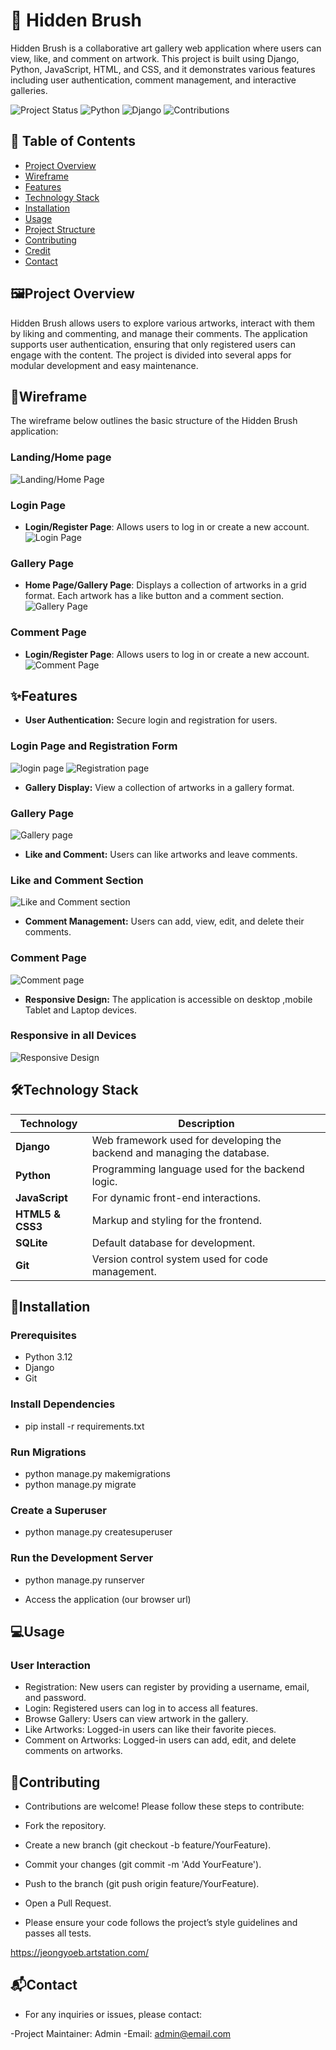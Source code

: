 # 🎨 Hidden Brush

Hidden Brush is a collaborative art gallery web application where users can view, like, and comment on artwork. This project is built using Django, Python, JavaScript, HTML, and CSS, and it demonstrates various features including user authentication, comment management, and interactive galleries.

![Project Status](https://img.shields.io/badge/status-active-brightgreen)
![Python](https://img.shields.io/badge/python-3.8%2B-blue)
![Django](https://img.shields.io/badge/django-3.2%2B-green)
![Contributions](https://img.shields.io/badge/contributions-welcome-brightgreen)

## 📖 Table of Contents

- [Project Overview](#project-overview)
- [Wireframe](#wireframe)
- [Features](#features)
- [Technology Stack](#technology-stack)
- [Installation](#installation)
- [Usage](#usage)
- [Project Structure](#project-structure)
- [Contributing](#contributing)
- [Credit](#credit)
- [Contact](#contact)

## 🖼Project Overview

Hidden Brush allows users to explore various artworks, interact with them by liking and commenting, and manage their comments. The application supports user authentication, ensuring that only registered users can engage with the content. The project is divided into several apps for modular development and easy maintenance.

## 📝Wireframe

The wireframe below outlines the basic structure of the Hidden Brush application:

### Landing/Home page

![Landing/Home Page](static/images/Home-wire.png)

### Login Page

- **Login/Register Page**: Allows users to log in or create a new account.
  ![Login Page](static/images/login-wire.png)

### Gallery Page

- **Home Page/Gallery Page**: Displays a collection of artworks in a grid format. Each artwork has a like button and a comment section.
  ![Gallery Page](static/images/gallery-wire.png)

### Comment Page

- **Login/Register Page**: Allows users to log in or create a new account.
  ![Comment Page](static/images/comment-wire.png)

## ✨Features

- **User Authentication:** Secure login and registration for users.

### Login Page and Registration Form

![login page](static/images/)
![Registration page](siatic/images/)

- **Gallery Display:** View a collection of artworks in a gallery format.

### Gallery Page

![Gallery page](static/images/)

- **Like and Comment:** Users can like artworks and leave comments.

### Like and Comment Section

![Like and Comment section](static/images/)

- **Comment Management:** Users can add, view, edit, and delete their comments.

### Comment Page

![Comment page](static/images/)

- **Responsive Design:** The application is accessible on desktop ,mobile Tablet and Laptop devices.

### Responsive in all Devices

![Responsive Design](static/images/)

## 🛠Technology Stack

| Technology       | Description                                                              |
| ---------------- | ------------------------------------------------------------------------ |
| **Django**       | Web framework used for developing the backend and managing the database. |
| **Python**       | Programming language used for the backend logic.                         |
| **JavaScript**   | For dynamic front-end interactions.                                      |
| **HTML5 & CSS3** | Markup and styling for the frontend.                                     |
| **SQLite**       | Default database for development.                                        |
| **Git**          | Version control system used for code management.                         |

## 🚀Installation

### Prerequisites

- Python 3.12
- Django
- Git

### Install Dependencies

- pip install -r requirements.txt

### Run Migrations

- python manage.py makemigrations
- python manage.py migrate

### Create a Superuser

- python manage.py createsuperuser

### Run the Development Server

- python manage.py runserver

- Access the application (our browser url)

## 💻Usage

### User Interaction

- Registration: New users can register by providing a username, email, and password.
- Login: Registered users can log in to access all features.
- Browse Gallery: Users can view artwork in the gallery.
- Like Artworks: Logged-in users can like their favorite pieces.
- Comment on Artworks: Logged-in users can add, edit, and delete comments on artworks.

## 🤝Contributing

- Contributions are welcome! Please follow these steps to contribute:

- Fork the repository.
- Create a new branch (git checkout -b feature/YourFeature).
- Commit your changes (git commit -m 'Add YourFeature').
- Push to the branch (git push origin feature/YourFeature).
- Open a Pull Request.

- Please ensure your code follows the project’s style guidelines and passes all tests.

https://jeongyoeb.artstation.com/

## 📬Contact

- For any inquiries or issues, please contact:

-Project Maintainer: Admin
-Email: admin@email.com
